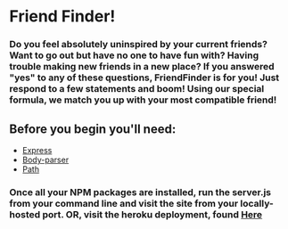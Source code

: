 <h1>Friend Finder!</h1>

<h3>Do you feel absolutely uninspired by your current friends? Want to go out but have no one to have fun with? Having trouble making new friends in a new place? If you answered "yes" to any of these questions, FriendFinder is for you! Just respond to a few statements and boom! Using our special formula, we match you up with your most compatible friend!</h3>

<h2>Before you begin you'll need:</h2>
<ul>
    <li><a href="https://www.npmjs.com/package/express">Express</a></li>
    <li><a href="https://www.npmjs.com/package/body-parser">Body-parser</a></li>
    <li><a href="https://www.npmjs.com/package/path">Path</a></li>
</ul>

<h3>Once all your NPM packages are installed, run the server.js from your command line and visit the site from your locally-hosted port.
OR, visit the heroku deployment, found <a href="https://guarded-ridge-21146.herokuapp.com/">Here</a></h3>